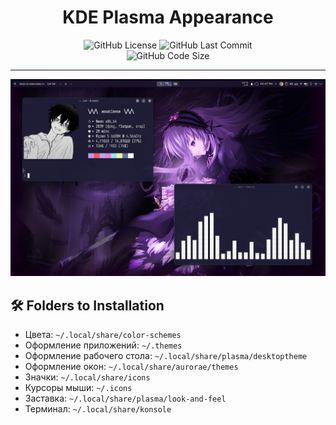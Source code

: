 <div align="center">
  <h1>KDE Plasma Appearance</h1>
  <img src="https://img.shields.io/github/license/assailance/plasma-dotfiles?style=for-the-badge&logo=instatus&color=a6d5f7&logoColor=D9E0EE&labelColor=302D41" alt="GitHub License">
  <img src="https://img.shields.io/github/last-commit/assailance/plasma-dotfiles?&style=for-the-badge&color=a6abf7&logoColor=D9E0EE&labelColor=302D41" alt="GitHub Last Commit">
  <br/>
  <img src="https://img.shields.io/github/repo-size/assailance/plasma-dotfiles?color=cba6f7&label=SIZE&logo=googledrive&style=for-the-badge&logoColor=D9E0EE&labelColor=302D41" alt="GitHub Code Size">
</div>

***

<img src="screenshots/jolly-theme.jpg" alt="Jolly Theme">

## 🛠 Folders to Installation

-   Цвета: `~/.local/share/color-schemes`
-   Оформление приложений: `~/.themes`
-   Оформление рабочего стола: `~/.local/share/plasma/desktoptheme`
-   Оформление окон: `~/.local/share/aurorae/themes`
-   Значки: `~/.local/share/icons`
-   Курсоры мыши: `~/.icons`
-   Заставка: `~/.local/share/plasma/look-and-feel`
-   Терминал: `~/.local/share/konsole`
